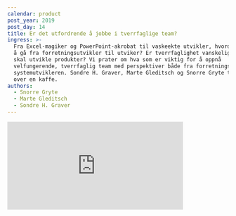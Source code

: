 ```yaml
---
calendar: product
post_year: 2019
post_day: 14
title: Er det utfordrende å jobbe i tverrfaglige team?
ingress: >-
  Fra Excel-magiker og PowerPoint-akrobat til vaskeekte utvikler, hvordan er det
  å gå fra forretningsutvikler til utviker? Er tverrfaglighet vanskelig når man
  skal utvikle produkter? Vi prater om hva som er viktig for å oppnå
  velfungerende, tverrfaglig team med perspektiver både fra forretnings- og
  systemutvikleren. Sondre H. Graver, Marte Gleditsch og Snorre Gryte tar praten
  over en kaffe.
authors:
  - Snorre Gryte
  - Marte Gleditsch
  - Sondre H. Graver
---
```

<iframe src="https://anchor.fm/kaffeprathosbekk/embed" height="200px" width="400px" frameborder="0" scrolling="no"></iframe>
